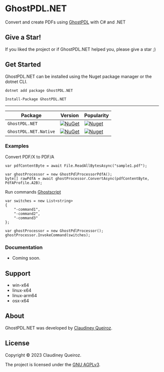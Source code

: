 # GhostPDL.NET

Convert and create PDFs using [GhostPDL](https://ghostscript.readthedocs.io) with C# and .NET

## Give a Star!

If you liked the project or if GhostPDL.NET helped you, please give a star ;)

## Get Started

GhostPDL.NET can be installed using the Nuget package manager or the dotnet CLI.

```
dotnet add package GhostPDL.NET
```

```
Install-Package GhostPDL.NET
```

---

| Package               | Version                                                                                                        | Popularity                                                                                                      |
| --------------------- | -------------------------------------------------------------------------------------------------------------- | --------------------------------------------------------------------------------------------------------------- |
| `GhostPDL.NET`        | [![NuGet](https://img.shields.io/nuget/v/GhostPDL.NET)](https://nuget.org/packages/GhostPDL.NET)               | [![Nuget](https://img.shields.io/nuget/dt/GhostPDL.NET)](https://nuget.org/packages/GhostPDL.NET)               |
| `GhostPDL.NET.Native` | [![NuGet](https://img.shields.io/nuget/v/GhostPDL.NET.Native)](https://nuget.org/packages/GhostPDL.NET.Native) | [![Nuget](https://img.shields.io/nuget/dt/GhostPDL.NET.Native)](https://nuget.org/packages/GhostPDL.NET.Native) |

### Examples

Convert PDF/X to PDF/A

```
var pdfContentByte = await File.ReadAllBytesAsync("sample1.pdf");

var ghostProcessor = new GhostPdlProcessorPdfA();
byte[] rawPdfA = await ghostProcessor.ConvertAsync(pdfContentByte, PdfAProfile.A2B);
```

Run commands [Ghostscript](https://ghostscript.readthedocs.io/en/latest/Use.html)

```
var switches = new List<string>
{
    "-command1",
    "-command2",
    "-command3"
};

var ghostProcessor = new GhostPdlProcessor();
ghostProcessor.InvokeCommand(switches);
```

### Documentation

- Coming soon.

## Support

- win-x64
- linux-x64
- linux-arm64
- osx-x64

## About

GhostPDL.NET was developed by [Claudiney Queiroz](https://claudineyqueiroz.dev).

## License

Copyright © 2023 Claudiney Queiroz.

The project is licensed under the [GNU AGPLv3](https://github.com/claudineyqr/GhostPDL.NET/blob/master/LICENSE).
